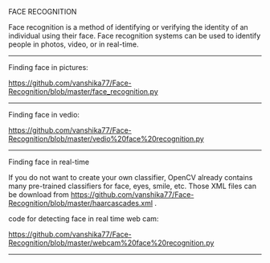 FACE RECOGNITION

Face recognition is a method of identifying or verifying the identity of an individual using their face. Face recognition systems can be used to identify people in photos, video, or in real-time.
___________________________________________________________________________________________________________________________________________________________________________________

Finding face in pictures:
  
https://github.com/vanshika77/Face-Recognition/blob/master/face_recognition.py
___________________________________________________________________________________________________________________________________________________________________________________

Finding face in vedio:

https://github.com/vanshika77/Face-Recognition/blob/master/vedio%20face%20recognition.py
___________________________________________________________________________________________________________________________________________________________________________________

Finding face in real-time

If you do not want to create your own classifier, OpenCV already contains many pre-trained classifiers for face, eyes, smile, etc. Those XML files can be download from https://github.com/vanshika77/Face-Recognition/blob/master/haarcascades.xml .

code for detecting face in real time web cam:

https://github.com/vanshika77/Face-Recognition/blob/master/webcam%20face%20recognition.py

___________________________________________________________________________________________________________________________________________________________________________________
